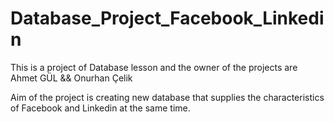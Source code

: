 # Database_Project_Facebook_Linkedin
This is a project of Database lesson and the owner of the projects are Ahmet GÜL &amp;&amp; Onurhan Çelik

  Aim of the project is creating new database that supplies the characteristics of Facebook and Linkedin at the same time.
